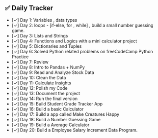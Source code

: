 ## ✅ Daily Tracker
- [✓] Day 1: Variables , data types
- [✓] Day 2: loops - [if-else, for , while] , build a small number guessing game.
- [✓] Day 3: Lists and Strings
- [✓] Day 4: Functions and Logics with a mini calculator project
- [✓] Day 5: Dictionaries and Tuples
- [✓] Day 6: Solved Python related problems on freeCodeCamp Python Practice
- [✓] Day 7: Review
- [✓] Day 8: Intro to Pandas + NumPy
- [✓] Day 9: Read and Analyze Stock Data
- [✓] Day 10: Clean the Data
- [✓] Day 11: Calculate Insights
- [✓] Day 12: Polish my Code
- [✓] Day 13: Document the project
- [✓] Day 14: Run the final version
- [✓] Day 15: Build Student Grade Tracker App
- [✓] Day 16: Build a basic Calculator
- [✓] Day 17: Build a app called Make Creatures Happy
- [✓] Day 18: Build a Number Guessing Game
- [✓] Day 19: Build a Average Calculator
- [✓] Day 20: Build a Employee Salary Increment Data Program.

